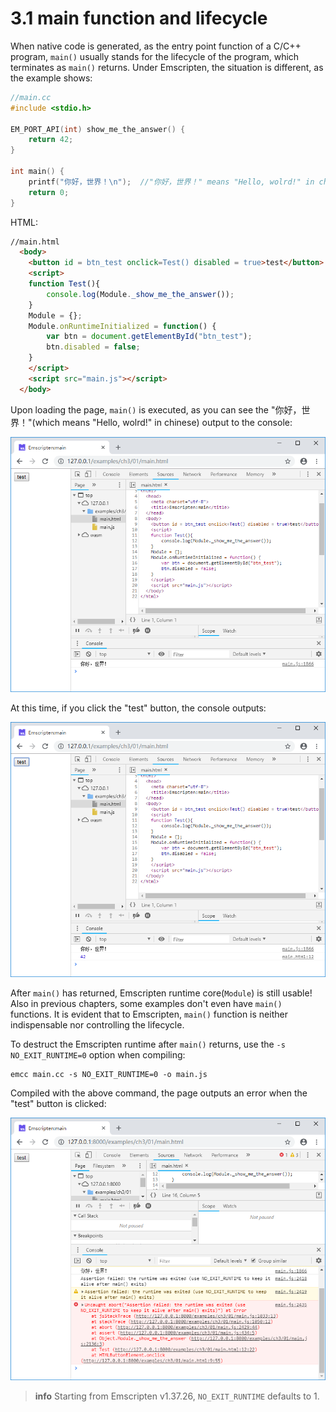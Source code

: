 # 3.1 main function and lifecycle

When native code is generated, as the entry point function of a C/C++ program, `main()` usually stands for the lifecycle of the program, which terminates as `main()` returns. Under Emscripten, the situation is different, as the example shows:

```c
//main.cc
#include <stdio.h>

EM_PORT_API(int) show_me_the_answer() {
	return 42;
}

int main() {
	printf("你好，世界！\n");  //"你好，世界！" means "Hello, wolrd!" in chinese
	return 0;
}
```

HTML:

```html
//main.html
  <body>
	<button id = btn_test onclick=Test() disabled = true>test</button>
	<script>
	function Test(){
		console.log(Module._show_me_the_answer());
	}	
	Module = {};
	Module.onRuntimeInitialized = function() {
		var btn = document.getElementById("btn_test");
		btn.disabled = false;
	}
	</script>
	<script src="main.js"></script>
  </body>
```

Upon loading the page, `main()` is executed, as you can see the "你好，世界！"(which means "Hello, wolrd!" in chinese) output to the console:

![](images/01-output-1.png)

At this time, if you click the "test" button, the console outputs:

![](images/01-output-2.png)

After `main()` has returned, Emscripten runtime core(`Module`) is still usable! Also in previous chapters, some examples don't even have `main()` functions. It is evident that to Emscripten, `main()` function is neither indispensable nor controlling the lifecycle.

To destruct the Emscripten runtime after `main()` returns, use the `-s NO_EXIT_RUNTIME=0` option when compiling:

```
emcc main.cc -s NO_EXIT_RUNTIME=0 -o main.js
```

Compiled with the above command, the page outputs an error when the "test" button is clicked:

![](images/01-output-3.png)

> **info** Starting from Emscripten v1.37.26, `NO_EXIT_RUNTIME` defaults to 1.

